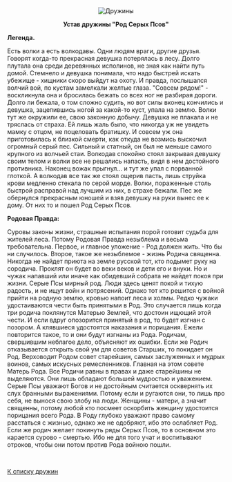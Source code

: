 &nbsp;

<p style='text-align: center'>
<img src="/img/tit_druzhins.jpg" alt='Дружины' />
</p>

<center>
<b>Устав дружины "Род Серых Псов"</b>
</center>

<p><b>Легенда.</b></p>

Есть волки а есть волкодавы. Одни людям враги, другие друзья. Говорят когда-то
прекрасная девушка потерялась в лесу. Долго плутала она среди деревянных
исполинов, не зная как найти путь домой. Стемнело и девушка понимала, что надо
быстрей искать убежище - хищники скоро выйдут на охоту. И правда, послышался
волчий вой, по кустам замелкали желтые глаза. "Совсем рядом!" - воскликнула она
и бросилась бежать со всех ног не разбирая дороги. Долго ли бежала, о том сложно
судить, но вот силы вконец кончились и девушка, зацепившись ногой за какой-то
куст, упала на землю. Волки тут же окружили ее, свою законную добычу. Девушка не
плакала и не тряслась от страха. Ей лишь жаль было, что никогда уж не увидеть
мамку с отцом, не поцеловать братишку. И совсем уж она приготовилась к близкой
смерти, как откуда не возмись выскочил огромный серый пес. Сильный и статный, он
был не меньше самого крупного из волчьей стаи. Волкодав спокойно стоял закрывая
девушку своим телом и волки все не решались напасть, видя в нем достойного
противника. Наконец вожак прыгнул... и тут же упал с порванной глоткой. А
волкодав все так же стоял ощерив пасть, лишь струйка крови медленно стекала по
серой морде. Волки, пораженные столь быстрой расправой над лучшим из них, в
страхе бежали. Пес же обернулся прекрасным юношей и взяв девушку на руки вынес
ее к дому. От них то и пошел Род Серых Псов.

<p><b>Родовая Правда:</b></p>

Суровы законы жизни, страшные испытания порой готовит судьба для жителей леса.
Потому Родовая Правда незыблема и весьма требовательна. Первое, и главное
уложение - Род должен жить. Что бы ни случилось. Второе, такое же незыблемое -
жизнь Родича священна. Никогда не найдет приюта на земле русской тот, кто
подымет руку на сородича. Проклят он будет во веки веков и дети его и внуки. Но
и чужак напавший или иначе как обидевший собрата не найдет покоя при жизни.
Серые Псы мирный род. Люди здесь ценят покой и тихую радость, и не ищут войн и
потрясений. Однако тот кто решится с войной прийти на родную землю, кровью
напоит леса и холмы. Редко чужаки удостаиваются чести быть принятыми в Род. Это
случается лишь когда три родича поклянутся Матерью Землей, что достоин ищющий
этой чести. И если вдруг опозорится принятый в род, то будет изгнан с позором. А
клявшиеся удостоятся наказания и порицания. Ежели повторится такое, то и они
будут изгнаны из Рода. Родичам, свершившим неблагое дело, объясняют их ошибки.
Если же Родич отказывается открыть свой ум для советов Старших, то покидает он
Род. Верховодит Родом совет старейшин, самых заслуженных и мудрых воинов, самых
искусных ремесленников. Главная на этом совете Матерь Рода. Все Родичи равны в
правах и даже старейшины не выделяются. Они лишь обладают большей мудростью и
уважением. Серые Псы уважают Богов и не достойным считается осквернять их слух
бранными выражениями. Потому если и ругаются они, то лишь про себя, не вынося
свою злобу на люди. Женщины - матери, а значит священны, потому любой кто
посмеет оскорбить женщину удостоится порицания всего Рода. В Роду глубоко
уважают право самому расстаться с жизнью, однако же не одобряют, ибо это
ослабляет Род. Если же родич желает покинуть ряды Серых Псов, то в основном это
карается сурово - смертью. Ибо не для того учат и воспитывают отроков, чтобы они
потом против Рода войною пошли.

<br/>
<p class='text-center'><a href='/clans/#list'>К списку дружин</a></p>